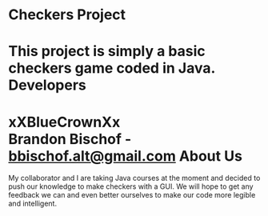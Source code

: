Checkers Project
=
This project is simply a basic checkers game coded in Java.
Developers
=
xXBlueCrownXx
<br>
Brandon Bischof - bbischof.alt@gmail.com
About Us
=
My collaborator and I are taking Java courses at the moment and decided to push our knowledge to make checkers with a GUI. We will hope to get any feedback we can and even better ourselves to make our code more legible and intelligent.
